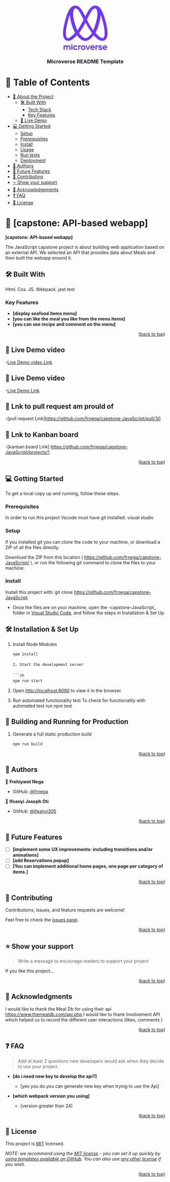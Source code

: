 <a name="readme-top"></a>

<!--
HOW TO USE:
This is an example of how you may give instructions on setting up your project locally.

Modify this file to match your project and remove sections that don't apply.

REQUIRED SECTIONS:
- Table of Contents
- About the Project
  - Built With
  - Live Demo
- Getting Started
- Authors
- Future Features
- Contributing
- Show your support
- Acknowledgements
- License

After you're finished please remove all the comments and instructions!
-->

<div align="center">

  <img src="murple_logo.png" alt="logo" width="140"  height="auto" />
  <br/>

  <h3><b>Microverse README Template</b></h3>

</div>

<!-- TABLE OF CONTENTS -->

# 📗 Table of Contents

- [📖 About the Project](#about-project)
  - [🛠 Built With](#built-with)
    - [Tech Stack](#tech-stack)
    - [Key Features](#key-features)
  - [🚀 Live Demo](#live-demo)
- [💻 Getting Started](#getting-started)
  - [Setup](#setup)
  - [Prerequisites](#prerequisites)
  - [Install](#install)
  - [Usage](#usage)
  - [Run tests](#run-tests)
  - [Deployment](#triangular_flag_on_post-deployment)
- [👥 Authors](#authors)
- [🔭 Future Features](#future-features)
- [🤝 Contributing](#contributing)
- [⭐️ Show your support](#support)
- [🙏 Acknowledgements](#acknowledgements)
- [❓ FAQ](#faq)
- [📝 License](#license)

<!-- PROJECT DESCRIPTION -->

# 📖 [capstone: API-based webapp] <a name="about-project"></a>


**[capstone: API-based webapp]** 

The JavaScript capstone project is about building web application based on an external API. We selected an API that provides data about Meals and then built the webapp around it.


## 🛠 Built With <a name="built-with"></a>

Html.
Css.
JS.
Webpack.
jest test

### Key Features <a name="key-features"></a>

- **[display seafood items menu]**
- **[you can like the meal you like from the menu items]**
- **[you can see recipe and comment on the menu]**

<p align="right">(<a href="#readme-top">back to top</a>)</p>

<!-- LIVE DEMO -->

## 🚀 Live Demo video<a name="live-demo"></a>

 -[Live Demo video Link](https://drive.google.com/file/d/1D1SUZFtcREEMpQZQGMcjbVPKgafVou0f/view?usp=sharing)

## 🚀 Live Demo video<a name="live-demo"></a>

 -[Live Demo  Link]( https://frnega.github.io/capstone-JavaScript/dist/index.html)

 ## 🚀 Lnk to pull request am prould of <a name="pull request"></a>

 -[pull request  Link]https://github.com/frnega/capstone-JavaScript/pull/30

 ## 🚀 Lnk to  Kanban board <a name=" Kanban board"></a>

 -[kanban board Link] https://github.com/frnega/capstone-JavaScript/projects/1


<p align="right">(<a href="#readme-top">back to top</a>)</p>

<!-- GETTING STARTED -->

## 💻 Getting Started <a name="getting-started"></a>


To get a local copy up and running, follow these steps.

### Prerequisites

In order to run this project Vscode 
must have
git installed.
visual studio

<!--
Example command:

```sh
 gem install rails
```
 -->

### Setup

If you installed git you can clone the code to your machine, or download a ZIP of all the files directly.

Download the ZIP from this location ( https://github.com/frnega/capstone-JavaScript/ ), or run the following git command to clone the files to your machine:

<!--
Example commands:

```sh
  cd my-folder
  git clone git@github.com:myaccount/my-project.git
```
--->

### Install

Install this project with:
git clone  https://github.com/frnega/capstone-JavaScript
- Once the files are on your machine,
 open the -capstone-JavaScript_ folder in [Visual Studio Code](https://code.visualstudio.com/), 
 and follow the steps in Installation & Set Up

## 🛠 Installation & Set Up

1. Install Node Modules

   ```sh
   npm install
   
   2. Start the development server

   ```sh
   npm run start
3. Open [http://localhost:8080](http://localhost:8080) to view it in the browser.

4. Run automated functionality test
To check for functionality with automated test run npm test

## 🚀 Building and Running for Production

1. Generate a full static production build

   ```sh
   npm run build

<!--
Example command:

```sh
  cd my-project
  gem install
```
--->


<p align="right">(<a href="#readme-top">back to top</a>)</p>

<!-- AUTHORS -->

## 👥 Authors <a name="authors"></a>


👤 **Frehiywot Nega**

- GitHub: [@frnega](https://github.com/frnega)


👤 **Ifeanyi Joseph Oti**

- GitHub: [@ifeanyi305](https://github.com/ifeanyi305)


<p align="right">(<a href="#readme-top">back to top</a>)</p>

<!-- FUTURE FEATURES -->

## 🔭 Future Features <a name="future-features"></a>


- [ ] **[implement some UX improvements: including transitions and/or animations]**
- [ ] **[add Reservations popup]**
- [ ] **[You can implement additional home pages, one page per category of items.]**

<p align="right">(<a href="#readme-top">back to top</a>)</p>

<!-- CONTRIBUTING -->

## 🤝 Contributing <a name="contributing"></a>

Contributions, issues, and feature requests are welcome!

Feel free to check the [issues page](../../issues/).

<p align="right">(<a href="#readme-top">back to top</a>)</p>

<!-- SUPPORT -->

## ⭐️ Show your support <a name="support"></a>

> Write a message to encourage readers to support your project

If you like this project...

<p align="right">(<a href="#readme-top">back to top</a>)</p>

<!-- ACKNOWLEDGEMENTS -->

## 🙏 Acknowledgments <a name="acknowledgements"></a>

> 

I would like to thank  the  Meal Db for using their api https://www.themealdb.com/api.php 
 I would like to thank Involvement API which helped us to record the different user interactions (likes, comments )

<p align="right">(<a href="#readme-top">back to top</a>)</p>

<!-- FAQ (optional) -->

## ❓ FAQ <a name="faq"></a>

> Add at least 2 questions new developers would ask when they decide to use your project.

- **[do i need new key to develop the api?]**

  - [yes you do.you can generate new key when trying to use the Api]

- **[which webpack version you using]**

  - [version greater than 24]

<p align="right">(<a href="#readme-top">back to top</a>)</p>

<!-- LICENSE -->

## 📝 License <a name="license"></a>

This project is [MIT](./LICENSE) licensed.

_NOTE: we recommend using the [MIT license](https://choosealicense.com/licenses/mit/) - you can set it up quickly by [using templates available on GitHub](https://docs.github.com/en/communities/setting-up-your-project-for-healthy-contributions/adding-a-license-to-a-repository). You can also use [any other license](https://choosealicense.com/licenses/) if you wish._

<p align="right">(<a href="#readme-top">back to top</a>)</p>
